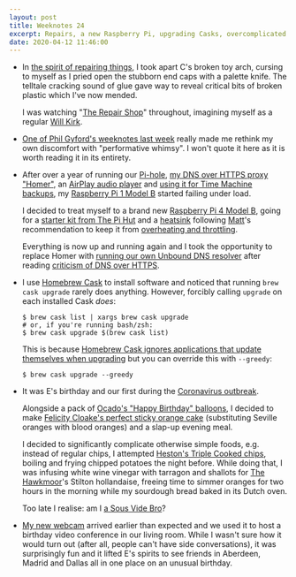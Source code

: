 ```yaml
---
layout: post
title: Weeknotes 24
excerpt: Repairs, a new Raspberry Pi, upgrading Casks, overcomplicated cooking and an unusual birthday.
date: 2020-04-12 11:46:00
---
```

*   In [the spirit of repairing things](https://therestartproject.org "The Restart Project"), I took apart C's broken toy arch, cursing to myself as I pried open the stubborn end caps with a palette knife. The telltale cracking sound of glue gave way to reveal critical bits of broken plastic which I've now mended.

    I was watching "[The Repair Shop](https://www.bbc.co.uk/iplayer/episode/m000h4n6/the-repair-shop-series-6-episode-4)" throughout, imagining myself as a regular [Will Kirk](http://www.williamkirkrestoration.co.uk).

*   [One of Phil Gyford's weeknotes last week](https://www.gyford.com/phil/writing/2020/04/05/weeknotes/#s2) really made me rethink my own discomfort with "performative whimsy". I won't quote it here as it is worth reading it in its entirety.

*   After over a year of running our [Pi-hole](https://pi-hole.net), [my DNS over HTTPS proxy "Homer"](https://github.com/mudge/homer), an [AirPlay audio player](https://github.com/mikebrady/shairport-sync) and [using it for Time Machine backups](/2019/11/12/using-a-raspberry-pi-for-time-machine/), my [Raspberry Pi 1 Model B](https://www.raspberrypi.org/products/raspberry-pi-1-model-b-plus/) started failing under load.

    I decided to treat myself to a brand new [Raspberry Pi 4 Model B](https://www.raspberrypi.org/products/raspberry-pi-4-model-b/), going for a [starter kit from The Pi Hut](https://thepihut.com/collections/raspberry-pi-kits-and-bundles/products/raspberry-pi-starter-kit) and a [heatsink](https://thepihut.com/products/xl-raspberry-pi-4-heatsink) following [Matt](https://mobile.twitter.com/matt_macleod)'s recommendation to keep it from [overheating and throttling](https://www.raspberrypi.org/blog/thermal-testing-raspberry-pi-4/).

    Everything is now up and running again and I took the opportunity to replace Homer with [running our own Unbound DNS resolver](https://docs.pi-hole.net/guides/unbound/) after reading [criticism of DNS over HTTPS](https://en.wikipedia.org/wiki/DNS_over_HTTPS#Criticism).

*   I use [Homebrew Cask](https://github.com/Homebrew/homebrew-cask) to install software and noticed that running `brew cask upgrade` rarely does anything. However, forcibly calling `upgrade` on each installed Cask _does_:

    ```shell
    $ brew cask list | xargs brew cask upgrade
    # or, if you're running bash/zsh:
    $ brew cask upgrade $(brew cask list)
    ```

    This is because [Homebrew Cask ignores applications that update themselves when upgrading](https://github.com/Homebrew/homebrew-cask/blob/master/USAGE.md#updatingupgrading-casks) but you can override this with `--greedy`:

    ```shell
    $ brew cask upgrade --greedy
    ```

*   It was E's birthday and our first during the [Coronavirus outbreak](https://www.gov.uk/government/publications/coronavirus-outbreak-faqs-what-you-can-and-cant-do/coronavirus-outbreak-faqs-what-you-can-and-cant-do).

    Alongside a pack of [Ocado's "Happy Birthday" balloons](https://www.ocado.com/products/9-happy-birthday-balloons-341958011), I decided to make [Felicity Cloake's perfect sticky orange cake](https://www.theguardian.com/lifeandstyle/wordofmouth/2017/feb/02/how-to-cook-the-perfect-sticky-orange-cake) (substituting Seville oranges with blood oranges) and a slap-up evening meal.

    I decided to significantly complicate otherwise simple foods, e.g. instead of regular chips, I attempted [Heston's Triple Cooked chips](https://www.thefatduckgroup.com/hestons-triple-cooked-chips/), boiling and frying chipped potatoes the night before. While doing that, I was infusing white wine vinegar with tarragon and shallots for [The Hawkmoor](https://thehawksmoor.com)'s Stilton hollandaise, freeing time to simmer oranges for two hours in the morning while my sourdough bread baked in its Dutch oven.

    Too late I realise: am I [a Sous Vide Bro](https://www.gq.com/story/the-best-way-to-sous-vide-is-to-shut-up-about-it)?

*   [My new webcam](/2020/03/29/weeknotes-22/) arrived earlier than expected and we used it to host a birthday video conference in our living room. While I wasn't sure how it would turn out (after all, people can't have side conversations), it was surprisingly fun and it lifted E's spirits to see friends in Aberdeen, Madrid and Dallas all in one place on an unusual birthday.
